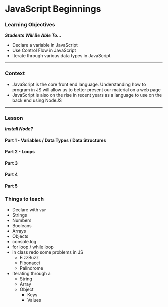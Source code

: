 # JavaScript Beginnings

### Learning Objectives
***Students Will Be Able To...***

* Declare a variable in JavaScript
* Use Control Flow in JavaScript
* Iterate through various data types in JavaScript

---
### Context

* JavaScript is the core front end language. Understanding how to program in JS will allow us to better present our material on a web page
* JavaScript is also on the rise in recent years as a language to use on the back end using NodeJS

---
### Lesson

***Install Node?***

#### Part 1 - Variables / Data Types / Data Structures

#### Part 2 - Loops

#### Part 3
#### Part 4
#### Part 5


### Things to teach

* Declare with `var`
* Strings
* Numbers
* Booleans
* Arrays
* Objects
* console.log
* for loop / while loop
* in class redo some problems in JS
	* FizzBuzz
	* Fibonacci
	* Palindrome
* Iterating through a
	* String
	* Array
	* Object
		* Keys
		* Values